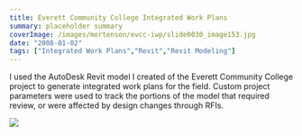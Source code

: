 ```yaml
---
title: Everett Community College Integrated Work Plans
summary: placeholder summary
coverImage: /images/mortenson/evcc-iwp/slide0030_image153.jpg
date: "2008-01-02"
tags: ["Integrated Work Plans","Revit","Revit Modeling"]
---
```


I used the AutoDesk Revit model I created of the Everett Community College project to generate integrated work plans for the field. Custom project parameters were used to track the portions of the model that required review, or were affected by design changes through RFIs.

![](/images/mortenson/evcc-iwp/slide0030_image151.jpg)